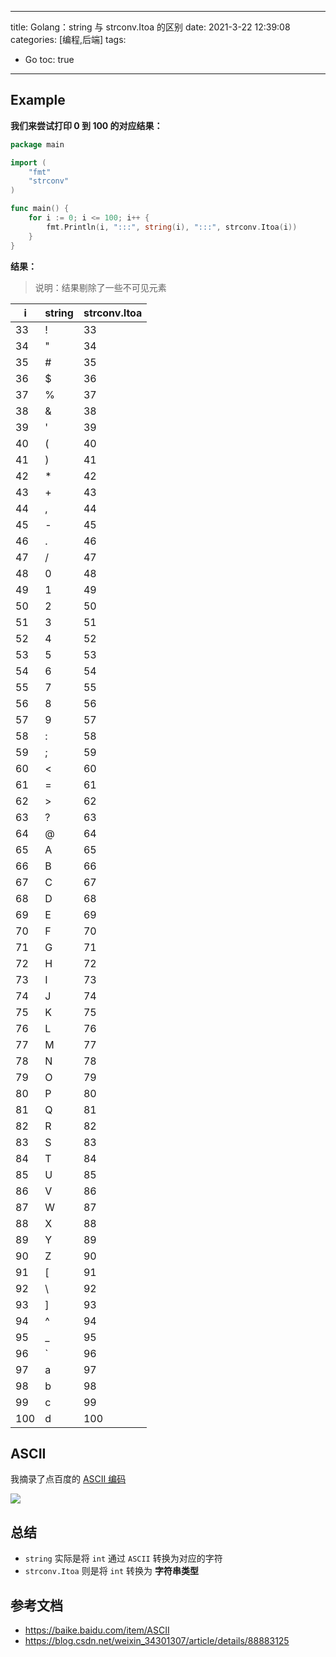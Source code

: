 ----
title: Golang：string 与 strconv.Itoa 的区别
date: 2021-3-22 12:39:08
categories: [编程,后端]
tags: 
- Go
toc: true
----

## Example

**我们来尝试打印 0 到 100 的对应结果：**

```go
package main

import (
	"fmt"
	"strconv"
)

func main() {
	for i := 0; i <= 100; i++ {
		fmt.Println(i, ":::", string(i), ":::", strconv.Itoa(i))
	}
}
```

<!-- more -->

**结果：**

> 说明：结果剔除了一些不可见元素

| i   | string | strconv.Itoa |
|-----|--------|--------------|
| 33  | !      | 33           |
| 34  | "      | 34           |
| 35  | #      | 35           |
| 36  | $      | 36           |
| 37  | %      | 37           |
| 38  | &      | 38           |
| 39  | '      | 39           |
| 40  | (      | 40           |
| 41  | )      | 41           |
| 42  | *      | 42           |
| 43  | +      | 43           |
| 44  | ,      | 44           |
| 45  | -      | 45           |
| 46  | .      | 46           |
| 47  | /      | 47           |
| 48  | 0      | 48           |
| 49  | 1      | 49           |
| 50  | 2      | 50           |
| 51  | 3      | 51           |
| 52  | 4      | 52           |
| 53  | 5      | 53           |
| 54  | 6      | 54           |
| 55  | 7      | 55           |
| 56  | 8      | 56           |
| 57  | 9      | 57           |
| 58  | :      | 58           |
| 59  | ;      | 59           |
| 60  | <      | 60           |
| 61  | =      | 61           |
| 62  | >      | 62           |
| 63  | ?      | 63           |
| 64  | @      | 64           |
| 65  | A      | 65           |
| 66  | B      | 66           |
| 67  | C      | 67           |
| 68  | D      | 68           |
| 69  | E      | 69           |
| 70  | F      | 70           |
| 71  | G      | 71           |
| 72  | H      | 72           |
| 73  | I      | 73           |
| 74  | J      | 74           |
| 75  | K      | 75           |
| 76  | L      | 76           |
| 77  | M      | 77           |
| 78  | N      | 78           |
| 79  | O      | 79           |
| 80  | P      | 80           |
| 81  | Q      | 81           |
| 82  | R      | 82           |
| 83  | S      | 83           |
| 84  | T      | 84           |
| 85  | U      | 85           |
| 86  | V      | 86           |
| 87  | W      | 87           |
| 88  | X      | 88           |
| 89  | Y      | 89           |
| 90  | Z      | 90           |
| 91  | [      | 91           |
| 92  | \      | 92           |
| 93  | ]      | 93           |
| 94  | ^      | 94           |
| 95  | _      | 95           |
| 96  | `      | 96           |
| 97  | a      | 97           |
| 98  | b      | 98           |
| 99  | c      | 99           |
| 100 | d      | 100          |

## ASCII

我摘录了点百度的 [ASCII 编码](https://baike.baidu.com/item/ASCII)

![](https://s.flc.io/2021-03-22-13-00-41.png)

## 总结

- `string` 实际是将 `int` 通过 `ASCII` 转换为对应的字符
- `strconv.Itoa` 则是将 `int` 转换为 **字符串类型**

## 参考文档

- https://baike.baidu.com/item/ASCII
- https://blog.csdn.net/weixin_34301307/article/details/88883125